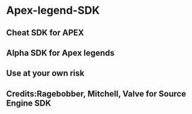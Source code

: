 # Apex-legend-SDK
Cheat SDK for APEX
---------------------------
Alpha SDK for Apex legends 
----------------------------
Use at your own risk 
----------------------------
Credits:Ragebobber, Mitchell, Valve for Source Engine SDK
----------------------------

